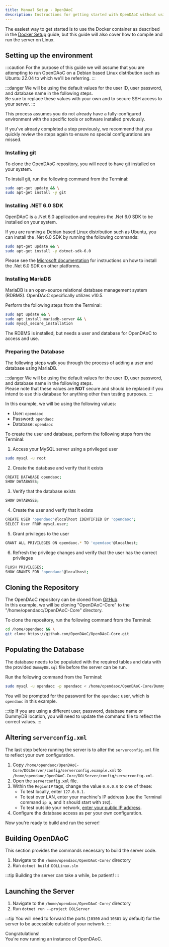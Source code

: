 ```yaml
---
title: Manual Setup - OpenDAoC
description: Instructions for getting started with OpenDAoC without using Docker.
---
```


The easiest way to get started is to use the Docker container as described in the [Docker Setup][1] guide, but this guide will also cover how to compile and run the server on Linux.

## Setting up the environment

:::caution
For the purpose of this guide we will assume that you are attempting to run OpenDAoC on a Debian based Linux distribution such as Ubuntu 22.04 to which we'll be referring.
:::

:::danger
We will be using the default values for the user ID, user password, and database name in the following steps.  
Be sure to replace these values with your own and to secure SSH access to your server.
:::

This process assumes you do not already have a fully-configured environment with the specific tools or software installed previously.

If you've already completed a step previously, we recommend that you quickly review the steps again to ensure no special configurations are missed.

### Installing git

To clone the OpenDAoC repository, you will need to have git installed on your system.

To install git, run the following command from the Terminal:

```bash
sudo apt-get update && \
sudo apt-get install -y git
```

### Installing .NET 6.0 SDK

OpenDAoC is a .Net 6.0 application and requires the .Net 6.0 SDK to be installed on your system.

If you are running a Debian based Linux distribution such as Ubuntu, you can install the .Net 6.0 SDK by running the following commands:

```bash
sudo apt-get update && \
sudo apt-get install -y dotnet-sdk-6.0
```

Please see the [Microsoft documentation][2] for instructions on how to install the .Net 6.0 SDK on other platforms.

### Installing MariaDB

MariaDB is an open-source relational database management system (RDBMS). OpenDAoC specifically utilizes v10.5.

Perform the following steps from the Terminal:

```bash
sudo apt update && \
sudo apt install mariadb-server && \
sudo mysql_secure_installation
```

The RDBMS is installed, but needs a user and database for OpenDAoC to access and use.

### Preparing the Database

The following steps walk you through the process of adding a user and database using MariaDB.

:::danger
We will be using the default values for the user ID, user password, and database name in the following steps.  
Please note that these values are **NOT** secure and should be replaced if you intend to use this database for anything other than testing purposes.
:::

In this example, we will be using the following values:

* User: `opendaoc`
* Password: `opendaoc`
* Database: `opendaoc`

To create the user and database, perform the following steps from the Terminal:

1. Access your MySQL server using a privileged user
  ```bash
  sudo mysql -u root
  ```
2. Create the database and verify that it exists
  ```bash
  CREATE DATABASE opendaoc;
  SHOW DATABASES;
  ```
3. Verify that the database exists  
  ```bash
  SHOW DATABASES;
  ```
4. Create the user and verify that it exists
  ```bash
  CREATE USER 'opendaoc'@localhost IDENTIFIED BY 'opendaoc';
  SELECT User FROM mysql.user;
  ```
5. Grant privileges to the user
  ```bash
  GRANT ALL PRIVILEGES ON opendaoc.* TO 'opendaoc'@localhost;
  ```
6. Refresh the privilege changes and verify that the user has the correct privileges
  ```bash
  FLUSH PRIVILEGES;
  SHOW GRANTS FOR 'opendaoc'@localhost;
  ```

## Cloning the Repository

The OpenDAoC repository can be cloned from [GitHub][3].  
In this example, we will be cloning "OpenDAoC-Core" to the "/home/opendaoc/OpenDAoC-Core" directory.

To clone the repository, run the following command from the Terminal:

```bash
cd /home/opendaoc && \
git clone https://github.com/OpenDAoC/OpenDAoC-Core.git
```

## Populating the Database

The database needs to be populated with the required tables and data with the provided `DummyDB.sql` file before the server can be run.

Run the following command from the Terminal:

```bash
sudo mysql -u opendaoc -p opendaoc < /home/opendaoc/OpenDAoC-Core/DummyDB.sql
```

You will be prompted for the password for the `opendaoc` user, which is `opendaoc` in this example.

:::tip
If you are using a different user, password, database name or DummyDB location, you will need to update the command file to reflect the correct values.
:::

## Altering `serverconfig.xml`

The last step before running the server is to alter the `serverconfig.xml` file to reflect your own configuration.

1. Copy `/home/opendaoc/OpenDAoC-Core/DOLServer/config/serverconfig.example.xml` to `/home/opendaoc/OpenDAoC-Core/DOLServer/config/serverconfig.xml`.
2. Open the `serverconfig.xml` file.
3. Within the `RegionIP` tags, change the value `0.0.0.0` to one of these:
   - To test locally, enter `127.0.0.1`.
   - To test over LAN, enter your machine's IP address (use the Terminal command `ip a`, and it should start with `192`).
   - To test outside your network, [enter your public IP address][4].
4. Configure the database access as per your own configuration.
   
Now you're ready to build and run the server!

## Building OpenDAoC

This section provides the commands necessary to build the server code.

1. Navigate to the `/home/opendaoc/OpenDAoC-Core/` directory
2. Run `dotnet build DOLLinux.sln`

:::tip
Building the server can take a while, be patient!
:::

## Launching the Server

1. Navigate to the `/home/opendaoc/OpenDAoC-Core/` directory
2. Run `dotnet run --project DOLServer`

:::tip
You will need to forward the ports (`10300` and `10301` by default) for the server to be accessible outside of your network.
:::


Congratulations!  
You're now running an instance of OpenDAoC.

[1]: /docs/core/docker-setup
[2]: https://learn.microsoft.com/en-us/dotnet/core/install/linux
[3]: https://github.com/OpenDAoC/
[4]: https://api.ipify.org